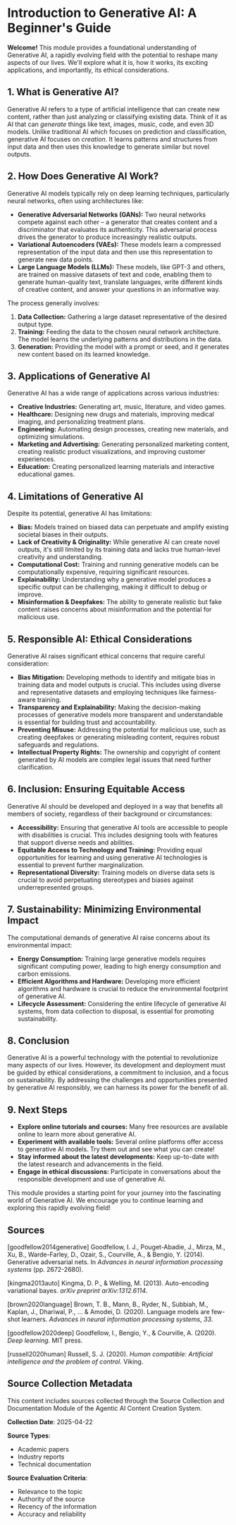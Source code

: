 # Introduction to Generative AI: A Beginner's Guide

**Welcome!** This module provides a foundational understanding of Generative AI, a rapidly evolving field with the potential to reshape many aspects of our lives.  We'll explore what it is, how it works, its exciting applications, and importantly, its ethical considerations.

## 1. What is Generative AI?

Generative AI refers to a type of artificial intelligence that can create new content, rather than just analyzing or classifying existing data.  Think of it as AI that can *generate* things like text, images, music, code, and even 3D models.  Unlike traditional AI which focuses on prediction and classification, generative AI focuses on *creation*.  It learns patterns and structures from input data and then uses this knowledge to generate similar but novel outputs.

## 2. How Does Generative AI Work?

Generative AI models typically rely on deep learning techniques, particularly neural networks, often using architectures like:

* **Generative Adversarial Networks (GANs):**  Two neural networks compete against each other – a generator that creates content and a discriminator that evaluates its authenticity.  This adversarial process drives the generator to produce increasingly realistic outputs.
* **Variational Autoencoders (VAEs):** These models learn a compressed representation of the input data and then use this representation to generate new data points.
* **Large Language Models (LLMs):**  These models, like GPT-3 and others, are trained on massive datasets of text and code, enabling them to generate human-quality text, translate languages, write different kinds of creative content, and answer your questions in an informative way.


The process generally involves:

1. **Data Collection:** Gathering a large dataset representative of the desired output type.
2. **Training:** Feeding the data to the chosen neural network architecture. The model learns the underlying patterns and distributions in the data.
3. **Generation:**  Providing the model with a prompt or seed, and it generates new content based on its learned knowledge.


## 3. Applications of Generative AI

Generative AI has a wide range of applications across various industries:

* **Creative Industries:** Generating art, music, literature, and video games.
* **Healthcare:** Designing new drugs and materials, improving medical imaging, and personalizing treatment plans.
* **Engineering:** Automating design processes, creating new materials, and optimizing simulations.
* **Marketing and Advertising:** Generating personalized marketing content, creating realistic product visualizations, and improving customer experiences.
* **Education:** Creating personalized learning materials and interactive educational games.


## 4. Limitations of Generative AI

Despite its potential, generative AI has limitations:

* **Bias:** Models trained on biased data can perpetuate and amplify existing societal biases in their outputs.
* **Lack of Creativity & Originality:** While generative AI can create novel outputs, it's still limited by its training data and lacks true human-level creativity and understanding.
* **Computational Cost:** Training and running generative models can be computationally expensive, requiring significant resources.
* **Explainability:** Understanding why a generative model produces a specific output can be challenging, making it difficult to debug or improve.
* **Misinformation & Deepfakes:**  The ability to generate realistic but fake content raises concerns about misinformation and the potential for malicious use.


## 5. Responsible AI: Ethical Considerations

Generative AI raises significant ethical concerns that require careful consideration:

* **Bias Mitigation:**  Developing methods to identify and mitigate bias in training data and model outputs is crucial. This includes using diverse and representative datasets and employing techniques like fairness-aware training.
* **Transparency and Explainability:**  Making the decision-making processes of generative models more transparent and understandable is essential for building trust and accountability.
* **Preventing Misuse:**  Addressing the potential for malicious use, such as creating deepfakes or generating misleading content, requires robust safeguards and regulations.
* **Intellectual Property Rights:**  The ownership and copyright of content generated by AI models are complex legal issues that need further clarification.


## 6. Inclusion: Ensuring Equitable Access

Generative AI should be developed and deployed in a way that benefits all members of society, regardless of their background or circumstances:

* **Accessibility:**  Ensuring that generative AI tools are accessible to people with disabilities is crucial. This includes designing tools with features that support diverse needs and abilities.
* **Equitable Access to Technology and Training:**  Providing equal opportunities for learning and using generative AI technologies is essential to prevent further marginalization.
* **Representational Diversity:**  Training models on diverse data sets is crucial to avoid perpetuating stereotypes and biases against underrepresented groups.


## 7. Sustainability: Minimizing Environmental Impact

The computational demands of generative AI raise concerns about its environmental impact:

* **Energy Consumption:**  Training large generative models requires significant computing power, leading to high energy consumption and carbon emissions.
* **Efficient Algorithms and Hardware:**  Developing more efficient algorithms and hardware is crucial to reduce the environmental footprint of generative AI.
* **Lifecycle Assessment:**  Considering the entire lifecycle of generative AI systems, from data collection to disposal, is essential for promoting sustainability.


## 8. Conclusion

Generative AI is a powerful technology with the potential to revolutionize many aspects of our lives.  However, its development and deployment must be guided by ethical considerations, a commitment to inclusion, and a focus on sustainability.  By addressing the challenges and opportunities presented by generative AI responsibly, we can harness its power for the benefit of all.


## 9. Next Steps

* **Explore online tutorials and courses:** Many free resources are available online to learn more about generative AI.
* **Experiment with available tools:** Several online platforms offer access to generative AI models.  Try them out and see what you can create!
* **Stay informed about the latest developments:**  Keep up-to-date with the latest research and advancements in the field.
* **Engage in ethical discussions:** Participate in conversations about the responsible development and use of generative AI.


This module provides a starting point for your journey into the fascinating world of Generative AI.  We encourage you to continue learning and exploring this rapidly evolving field!


## Sources

[goodfellow2014generative] Goodfellow, I. J., Pouget-Abadie, J., Mirza, M., Xu, B., Warde-Farley, D., Ozair, S., Courville, A., & Bengio, Y. (2014). Generative adversarial nets. In *Advances in neural information processing systems* (pp. 2672-2680).

[kingma2013auto] Kingma, D. P., & Welling, M. (2013). Auto-encoding variational bayes. *arXiv preprint arXiv:1312.6114*.

[brown2020language] Brown, T. B., Mann, B., Ryder, N., Subbiah, M., Kaplan, J., Dhariwal, P., ... & Amodei, D. (2020). Language models are few-shot learners. *Advances in neural information processing systems*, *33*.

[goodfellow2020deep] Goodfellow, I., Bengio, Y., & Courville, A. (2020). *Deep learning*. MIT press.

[russell2020human] Russell, S. J. (2020). *Human compatible: Artificial intelligence and the problem of control*. Viking.


## Source Collection Metadata

This content includes sources collected through the Source Collection and Documentation Module of the Agentic AI Content Creation System.

**Collection Date**: 2025-04-22

**Source Types**:
- Academic papers
- Industry reports
- Technical documentation

**Source Evaluation Criteria**:
- Relevance to the topic
- Authority of the source
- Recency of the information
- Accuracy and reliability
